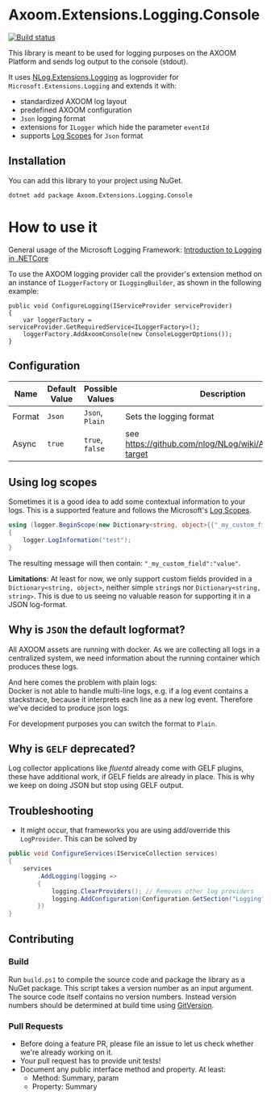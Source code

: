 # Axoom.Extensions.Logging.Console
[![Build status](https://ci.appveyor.com/api/projects/status/ot8g4686o3lxt0y2?svg=true)](https://ci.appveyor.com/project/AXOOM/axoom-extensions-logging-console)

This library is meant to be used for logging purposes on the AXOOM Platform and sends log output to the console (stdout).

It uses [NLog.Extensions.Logging](https://github.com/NLog/NLog.Extensions.Logging) as logprovider for `Microsoft.Extensions.Logging` and extends it with:

  * standardized AXOOM log layout
  * predefined AXOOM configuration
  * `Json` logging format
  * extensions for `ILogger` which hide the parameter `eventId`
  * supports [Log Scopes](https://docs.microsoft.com/en-us/aspnet/core/fundamentals/logging/?tabs=aspnetcore2x#log-scopes) for `Json` format

## Installation
You can add this library to your project using NuGet.

```
dotnet add package Axoom.Extensions.Logging.Console
```

# How to use it
General usage of the Microsoft Logging Framework: [Introduction to Logging in .NETCore](https://docs.microsoft.com/en-us/aspnet/core/fundamentals/logging)   

To use the AXOOM logging provider call the provider's extension method on an instance of `ILoggerFactory` or `ILoggingBuilder`, as shown in the following example:

```
public void ConfigureLogging(IServiceProvider serviceProvider)
{
    var loggerFactory = serviceProvider.GetRequiredService<ILoggerFactory>();
    loggerFactory.AddAxoomConsole(new ConsoleLoggerOptions());
}
```

## Configuration
| Name   | Default Value | Possible Values | Description                                               |
| ------ | ------------- | --------------- | --------------------------------------------------------- |
| Format | `Json`        | `Json`, `Plain` | Sets the logging format                                   |
| Async  | `true`        | `true`, `false` | see https://github.com/nlog/NLog/wiki/AsyncWrapper-target |

## Using log scopes
Sometimes it is a good idea to add some contextual information to your logs.
This is a supported feature and follows the Microsoft's [Log Scopes](https://docs.microsoft.com/en-us/aspnet/core/fundamentals/logging/?tabs=aspnetcore2x#log-scopes).

```c#
using (logger.BeginScope(new Dictionary<string, object>{{"_my_custom_field", "value"}}))
{
    logger.LogInformation("test");
}
```

The resulting message will then contain: `"_my_custom_field":"value"`.

__Limitations__:
At least for now, we only support custom fields provided in a `Dictionary<string, object>`, neither simple `string`s nor `Dictionary<string, string>`. 
This is due to us seeing no valuable reason for supporting it in a JSON log-format.

## Why is `JSON` the default logformat?
All AXOOM assets are running with docker. As we are collecting all logs in a centralized system, we need information about the running container which produces these logs. 

And here comes the problem with plain logs:  
Docker is not able to handle multi-line logs, e.g. if a log event contains a stackstrace, because it interprets each line as a new log event.
Therefore we've decided to produce json logs.

For development purposes you can switch the format to `Plain`.

## Why is `GELF` deprecated?
Log collector applications like _fluentd_ already come with GELF plugins, these have additional work, if GELF fields are already in place.
This is why we keep on doing JSON but stop using GELF output.

## Troubleshooting

* It might occur, that frameworks you are using add/override this `LogProvider`. This can be solved by 
```c#
public void ConfigureServices(IServiceCollection services)
{
    services
        .AddLogging(logging =>
        {  
            logging.ClearProviders(); // Removes other log providers
            logging.AddConfiguration(Configuration.GetSection("Logging")))
        })
}
```

## Contributing

### Build
Run `build.ps1` to compile the source code and package the library as a NuGet package.
This script takes a version number as an input argument. The source code itself contains no version numbers. Instead version numbers should be determined at build time using [GitVersion](https://gitversion.readthedocs.io).

### Pull Requests
* Before doing a feature PR, please file an issue to let us check whether we're already working on it.
* Your pull request has to provide unit tests!
* Document any public interface method and property. At least:
  * Method: Summary, param
  * Property: Summary
